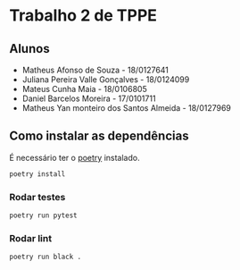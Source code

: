 # Trabalho 2 de TPPE

## Alunos

- Matheus Afonso de Souza - 18/0127641
- Juliana Pereira Valle Gonçalves - 18/0124099
- Mateus Cunha Maia - 18/0106805
- Daniel Barcelos Moreira - 17/0101711
- Matheus Yan monteiro dos Santos Almeida - 18/0127969

## Como instalar as dependências

É necessário ter o [poetry](https://python-poetry.org/) instalado.

```bash
poetry install
```

### Rodar testes

```bash
poetry run pytest
```

### Rodar lint

```bash
poetry run black .
```
